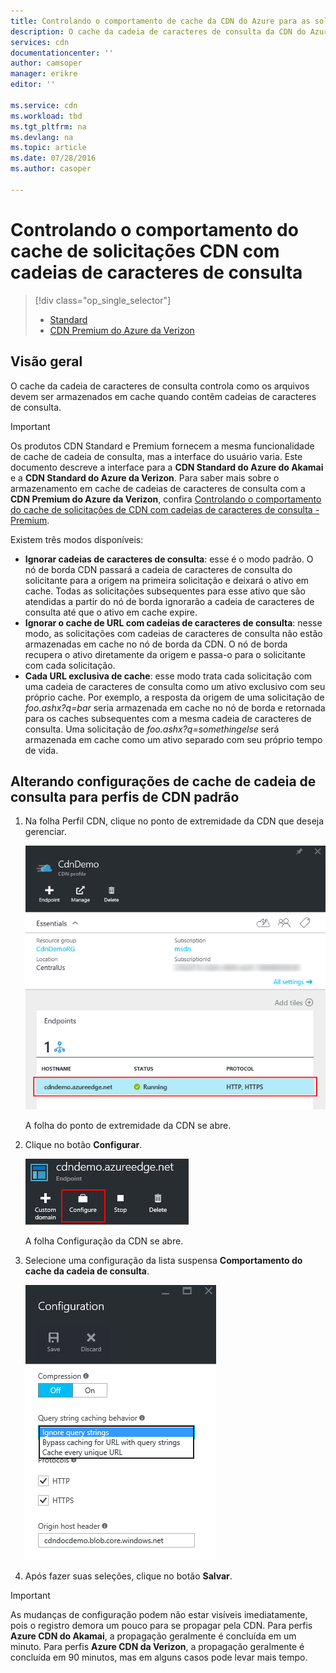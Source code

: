 ```yaml
---
title: Controlando o comportamento de cache da CDN do Azure para as solicitações com cadeias de caracteres de consulta | Microsoft Docs
description: O cache da cadeia de caracteres de consulta da CDN do Azure controla como os arquivos devem ser armazenados em cache quando contêm cadeias de caracteres de consulta.
services: cdn
documentationcenter: ''
author: camsoper
manager: erikre
editor: ''

ms.service: cdn
ms.workload: tbd
ms.tgt_pltfrm: na
ms.devlang: na
ms.topic: article
ms.date: 07/28/2016
ms.author: casoper

---
```

# Controlando o comportamento do cache de solicitações CDN com cadeias de caracteres de consulta
> [!div class="op_single_selector"]
> * [Standard](cdn-query-string.md)
> * [CDN Premium do Azure da Verizon](cdn-query-string-premium.md)
> 
> 

## Visão geral
O cache da cadeia de caracteres de consulta controla como os arquivos devem ser armazenados em cache quando contêm cadeias de caracteres de consulta.

> [!IMPORTANT]
> Os produtos CDN Standard e Premium fornecem a mesma funcionalidade de cache de cadeia de consulta, mas a interface do usuário varia. Este documento descreve a interface para a **CDN Standard do Azure do Akamai** e a **CDN Standard do Azure da Verizon**. Para saber mais sobre o armazenamento em cache de cadeias de caracteres de consulta com a **CDN Premium do Azure da Verizon**, confira [Controlando o comportamento do cache de solicitações de CDN com cadeias de caracteres de consulta - Premium](cdn-query-string-premium.md).
> 
> 

Existem três modos disponíveis:

* **Ignorar cadeias de caracteres de consulta**: esse é o modo padrão. O nó de borda CDN passará a cadeia de caracteres de consulta do solicitante para a origem na primeira solicitação e deixará o ativo em cache. Todas as solicitações subsequentes para esse ativo que são atendidas a partir do nó de borda ignorarão a cadeia de caracteres de consulta até que o ativo em cache expire.
* **Ignorar o cache de URL com cadeias de caracteres de consulta**: nesse modo, as solicitações com cadeias de caracteres de consulta não estão armazenadas em cache no nó de borda da CDN. O nó de borda recupera o ativo diretamente da origem e passa-o para o solicitante com cada solicitação.
* **Cada URL exclusiva de cache**: esse modo trata cada solicitação com uma cadeia de caracteres de consulta como um ativo exclusivo com seu próprio cache. Por exemplo, a resposta da origem de uma solicitação de *foo.ashx?q=bar* seria armazenada em cache no nó de borda e retornada para os caches subsequentes com a mesma cadeia de caracteres de consulta. Uma solicitação de *foo.ashx?q=somethingelse* será armazenada em cache como um ativo separado com seu próprio tempo de vida.

## Alterando configurações de cache de cadeia de consulta para perfis de CDN padrão
1. Na folha Perfil CDN, clique no ponto de extremidade da CDN que deseja gerenciar.
   
    ![Pontos de extremidade da folha Perfil CDN](./media/cdn-query-string/cdn-endpoints.png)
   
    A folha do ponto de extremidade da CDN se abre.
2. Clique no botão **Configurar**.
   
    ![botão gerenciar da folha Perfil CDN](./media/cdn-query-string/cdn-config-btn.png)
   
    A folha Configuração da CDN se abre.
3. Selecione uma configuração da lista suspensa **Comportamento do cache da cadeia de consulta**.
   
    ![Opções de cache de cadeia de caracteres de consulta CDN](./media/cdn-query-string/cdn-query-string.png)
4. Após fazer suas seleções, clique no botão **Salvar**.

> [!IMPORTANT]
> As mudanças de configuração podem não estar visíveis imediatamente, pois o registro demora um pouco para se propagar pela CDN. Para perfis <b>Azure CDN do Akamai</b>, a propagação geralmente é concluída em um minuto. Para perfis <b>Azure CDN da Verizon</b>, a propagação geralmente é concluída em 90 minutos, mas em alguns casos pode levar mais tempo.
> 
> 

<!---HONumber=AcomDC_0803_2016-->